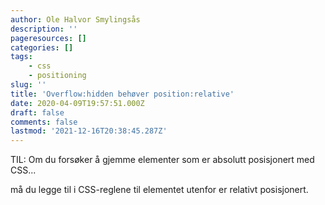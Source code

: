 ```yaml
---
author: Ole Halvor Smylingsås
description: ''
pageresources: []
categories: []
tags:
    - css
    - positioning
slug: ''
title: 'Overflow:hidden behøver position:relative'
date: 2020-04-09T19:57:51.000Z
draft: false
comments: false
lastmod: '2021-12-16T20:38:45.287Z'
---
```


TIL: Om du forsøker å gjemme elementer som er absolutt posisjonert med CSS... 
<!--more-->

må du legge til i CSS-reglene til elementet utenfor er relativt posisjonert.

